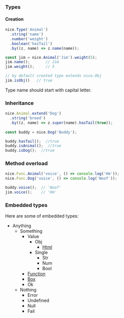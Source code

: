 ### Types


<!--
#### Wrapping values
Call nice with js value to wrap it with most appropriate type.
```javascript
const nice = require('nicescript')();
nice(4);        // nice.Num;
nice("");       // nice.Str;
nice(true);     // nice.Bool;
nice({});       // nice.Obj;
nice([]);       // nice.Arr;
nice(1, 2, 3);  // nice.Arr;
nice(null);     // nice.Null;
```
-->

#### Creation
```javascript
nice.Type('Animal')
  .string('name')
  .number('weight')
  .boolean('hasTail')
  .by((z, name) => z.name(name));

const jim = nice.Animal('Jim').weight(5);
jim.name();       // Jim 
jim.weight();     // 5

// by default created type extends nice.Obj
jim.isObj()   // true

```
Type name should start with capital letter.


### Inheritance
```javascript
nice.Animal.extend('Dog')
  .string('breed')
  .by((z, name) => z.super(name).hasTail(true));
  
const buddy = nice.Dog('Buddy');

buddy.hasTail();  //true
buddy.isAnimal();  //true
buddy.isDog();  //true
```

### Method overload
```javascript
nice.Func.Animal('voice', () => console.log('Hm'));
nice.Func.Dog('voice', () => console.log('Woof'));

buddy.voice();  // 'Woof'
jim.voice();    // 'Hm'
```


### Embedded types

Here are some of embedded types:  

+ Anything
  + Something
    + Value
      + Obj
        + [Html](./html.md)
      + Single
        + Str
        + Num
        + Bool
    + [Function](#functions)
    + [Box](./boxes.md)
    + Ok
  + Nothing
    + Error
    + Undefined
    + Null
    + Fail

<!--


### Functions

```javascript
// Creating anonymous function
const f = nice.Func(n => n + 1);
f(1);               // 2

// Named functions will be added to nice
const plusTwo = nice.Func('plusTwo', n => n + 2);
//or nice.Func(function plusTwo(n) { return n + 2; });
plusTwo(1);         // 3
nice.plusTwo(1);    // 3

// Check argument type
const x2 = nice.Func.Number('x2', n => n * 2);
x2(21);             // 42
nice.x2(21);        // 42
nice.Num(1).x2();// 42
x2('q');            // throws "Function  can't handle (Str)"

// now let's overload x2 for strings
x2.String(s => s + '!');
x2(21);             // 42
x2('q');            // q!

```
Function name should start with lowercase letter. 

#### Function types

##### Mapping
Clean function that do not changes it's arguments. 
NiceScript will always [wrap](#wrapping-values) result of Mapping. 

```javascript
nice.Mapping.Num.Num('times', (a, b) => a * b);
const n = nice(5);
const n2 = n.times(3).times(2); // nice.Num(30)
n()                             // 5
n2()                            // 30;
```
 
##### Check
Returns boolean. Never changes it's arguments. 
After definition named Check can be used in [Switch](#switch) and 'is' statements. 

##### Action
Changes first argument. Action always returns it's first argument so you can 
call multiple actions in a row.

```javascript
nice.Action.Num.Num('times', (a, b) => a * b);
const n = nice(5);
n.times(3).times(2);            // n
n();                            // 30;
```

-->